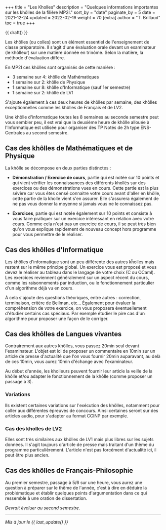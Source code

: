 +++
title = "Les Kholles"
description = "Quelques informations importantes sur les khôlles de la filière MP2I."
sort_by = "date"
paginate_by = 5
date = 2021-12-24
updated = 2022-02-19
weight = 70
[extra]
author = "T. Brillaud"
toc = true
+++

{{ draft() }}

Les khôlles (ou colles) sont un élément essentiel de l'enseignement de classe préparatoire. Il s'agit d'une évaluation orale devant un examinateur (le khôlleur) sur une matière donnée en trinôme. Selon la matière, la méthode d'évaluation diffère.

En MP2I ces khôlles sont organisés de cette manière :
* 3 semaine sur 4: khôlle de Mathématiques
* 1 semaine sur 2: khôlle de Physique
* 1 semaine sur 8: khôlle d'Informatique (sauf 1er semestre)
* 1 semaine sur 2: khôlle de LV1

S'ajoute également à ces deux heures de khôlles par semaine, des khôlles exceptionnelles comme les khôlles de Français et de LV2.

Une khôlle d'informatique toutes les 8 semaines au seconde semestre peut vous sembler peu, il est vrai que la deuxième heure de khôlle allouée à l'Informatique est utilisée pour organiser des TP Notés de 2h type ENS-Centrales au second semestre.

## Cas des khôlles de Mathématiques et de Physique

La khôlle se décompose en deux parties distinctes :
* **Démonstration / Exercice de cours**, partie qui est notée sur 10 points et qui vient vérifier les connaissances des différents khollés sur des exercices ou des démonstrations vues en cours. Cette partie est la plus sévère car vous êtes censé connaitre votre cours avant d'aller en khôlle, cette partie de la kholle vient s'en assurer. Elle s'assurera également de ne pas vous donner la moyenne si jamais vous ne le connaissez pas.

* **Exercices**, partie qui est notée également sur 10 points et consiste à vous faire pratiquer sur un exercice intéressant en relation avec votre cours. Comme cela n'est pas un exercice de cours, il se peut très bien qu'on vous explique rapidement de nouveau concept hors programme pour vous permettre de le réaliser.

## Cas des khôlles d'Informatique

Les khôlles d'informatique sont un peu différente des autres kĥolles mais restent sur le même principe global. Un exercice vous est proposé et vous devez le réaliser au tableau dans le langage de votre choix (C ou OCaml). Les exercices reviennent généralement sur un aspect récent du cours, comme les raisonnements par induction, ou le fonctionnement particulier d'un algorithme déjà vu en cours.

À cela s'ajoute des questions théoriques, entre autres : correction, terminaison, critère de Bellman, etc...
Également pour évaluer la compréhension de votre exercice, on vous proposera éventuellement d'étudier certains cas spéciaux. Par exemple étudier le pire cas d'un algorithme pour proposer une façon de le corriger.

## Cas des khôlles de Langues vivantes

Contrairement aux autres khôlles, vous passez 20min seul devant l'examinateur. L'objet est ici de proposer un commentaire en 10min sur un article de presse d'actualité que l'on vous fournir 20min auparavant, au delà de ces 10min, vous aurez 10min d'échange avec l'examinateur.

Au début d'année, les kholleurs peuvent fournir leur article la veille de la khôlle et/ou adapter le fonctionnement de la khôlle (comme proposer un passage à 3).

### Variations

Ils existent certaines variations sur l'exécution des khôlles, notamment pour coller aux différentes épreuves de concours. Ainsi certaines seront sur des articles audio, pour s'adapter au format CCINP par exemple.

### Cas des kholles de LV2

Elles sont très similaires aux khôlles de LV1 mais plus libres sur les sujets données. Il s'agit toujours d'article de presse mais traitant d'un thème du programme particulièrement. L'article n'est pas forcément d'actualité ici, il peut être plus ancien.

## Cas des khôlles de Français-Philosophie

Au premier semestre, passage à 5/6 sur une heure, vous aurez une question à préparer sur le thême de l'année, c'est à dire en déduire la problématique et établir quelques points d'argumentation dans ce qui ressemble à une oration de dissertation.

*Devrait évoluer au second semestre.*

* * *

*Mis à jour le {{ last_update() }}*